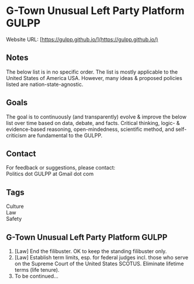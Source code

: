 # G-Town Unusual Left Party Platform GULPP
Website URL: [https://gulpp.github.io/](https://gulpp.github.io/)

## Notes
The below list is in no specific order. The list is mostly applicable to the United States of America USA. However, many ideas & proposed policies listed are nation-state-agnostic.

## Goals
The goal is to continuously (and transparently) evolve & improve the below list over time based on data, debate, and facts. Critical thinking, logic- & evidence-based reasoning, open-mindedness, scientific method, and self-criticism are fundamental to the GULPP.

## Contact
For feedback or suggestions, please contact:  
Politics dot GULPP at Gmail dot com

## Tags
Culture  
Law  
Safety

## G-Town Unusual Left Party Platform GULPP
1. [Law] End the filibuster. OK to keep the standing filibuster only.
2. [Law] Establish term limits, esp. for federal judges incl. those who serve on the Supreme Court of the United States SCOTUS. Eliminate lifetime terms (life tenure).
3. To be continued...
